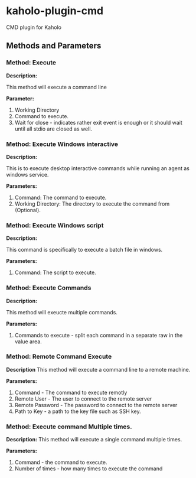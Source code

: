 # kaholo-plugin-cmd
CMD plugin for Kaholo

## Methods and Parameters

### Method: Execute
**Description:**

This method will execute a command line

**Parameter:**
1. Working Directory
2. Command to execute.
3. Wait for close - indicates rather exit event is enough or it should wait until all stdio are closed as well.

### Method: Execute Windows interactive
**Description:**

This is to execute desktop interactive commands while running an agent as windows service.

**Parameters:**
1. Command: The command to execute.
2. Working Directory: The directory to execute the command from (Optional).

### Method: Execute Windows script
**Description:**

This command is specifically to execute a batch file in windows.

**Parameters:**
1. Command: The script to execute.

### Method: Execute Commands
**Description:**

This method will exeucte multiple commands.

**Parameters:**
1. Commands to execute - split each command in a separate raw in the value area.

### Method: Remote Command Execute
**Description**
This method will execute a command line to a remote machine.

**Parameters:**
1. Command - The command to execute remotly
2. Remote User - The user to connect to the remote server
3. Remote Password - The password to connect to the remote server
4. Path to Key - a path to the key file such as SSH key.

### Method: Execute command Multiple times.
**Description:**
This method will execute a single command multiple times.

**Parameters:**
1. Command - the command to execute.
2. Number of times - how many times to execute the command



